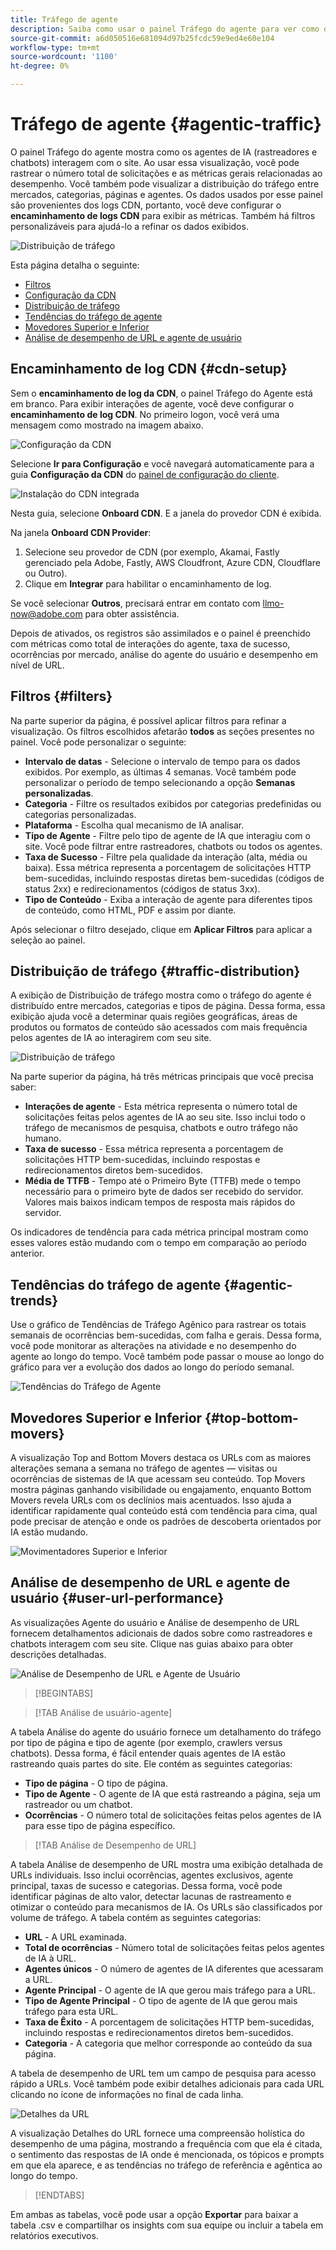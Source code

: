 ```yaml
---
title: Tráfego de agente
description: Saiba como usar o painel Tráfego do agente para ver como os agentes de IA interagem com seu site.
source-git-commit: a6d050516e681094d97b25fcdc59e9ed4e60e104
workflow-type: tm+mt
source-wordcount: '1100'
ht-degree: 0%

---
```



# Tráfego de agente {#agentic-traffic}

O painel Tráfego do agente mostra como os agentes de IA (rastreadores e chatbots) interagem com o site. Ao usar essa visualização, você pode rastrear o número total de solicitações e as métricas gerais relacionadas ao desempenho. Você também pode visualizar a distribuição do tráfego entre mercados, categorias, páginas e agentes. Os dados usados por esse painel são provenientes dos logs CDN, portanto, você deve configurar o **encaminhamento de logs CDN** para exibir as métricas. Também há filtros personalizáveis para ajudá-lo a refinar os dados exibidos.

![Distribuição de tráfego](/help/dashboards/assets/ag-main.png)

Esta página detalha o seguinte:

* [Filtros](#filters)
* [Configuração da CDN](#cdn-setup)
* [Distribuição de tráfego](#traffic-distribution)
* [Tendências do tráfego de agente](#agentic-trends)
* [Movedores Superior e Inferior](#top-bottom-movers)
* [Análise de desempenho de URL e agente de usuário](#user-url-performance)

## Encaminhamento de log CDN {#cdn-setup}

Sem o **encaminhamento de log da CDN**, o painel Tráfego do Agente está em branco. Para exibir interações de agente, você deve configurar o **encaminhamento de log CDN**.  No primeiro logon, você verá uma mensagem como mostrado na imagem abaixo.

![Configuração da CDN](/help/dashboards/assets/ag-log-forward1.png)

Selecione **Ir para Configuração** e você navegará automaticamente para a guia **Configuração da CDN** do [painel de configuração do cliente](/help/dashboards/customer-configuration.md).

![Instalação do CDN integrada](/help/dashboards/assets/ag-log-forward2.png)

Nesta guia, selecione **Onboard CDN**. E a janela do provedor CDN é exibida.

<!-- [CDN Provider](/help/dashboards/assets/ag-log-forward3.png)-->
Na janela **Onboard CDN Provider**:

1. Selecione seu provedor de CDN (por exemplo, Akamai, Fastly gerenciado pela Adobe, Fastly, AWS Cloudfront, Azure CDN, Cloudflare ou Outro).
2. Clique em **Integrar** para habilitar o encaminhamento de log.

Se você selecionar **Outros**, precisará entrar em contato com llmo-now@adobe.com para obter assistência.

Depois de ativados, os registros são assimilados e o painel é preenchido com métricas como total de interações do agente, taxa de sucesso, ocorrências por mercado, análise do agente do usuário e desempenho em nível de URL.

## Filtros {#filters}

Na parte superior da página, é possível aplicar filtros para refinar a visualização. Os filtros escolhidos afetarão **todos** as seções presentes no painel. Você pode personalizar o seguinte:

* **Intervalo de datas** - Selecione o intervalo de tempo para os dados exibidos. Por exemplo, as últimas 4 semanas. Você também pode personalizar o período de tempo selecionando a opção **Semanas personalizadas**.
* **Categoria** - Filtre os resultados exibidos por categorias predefinidas ou categorias personalizadas.
* **Plataforma** - Escolha qual mecanismo de IA analisar.
* **Tipo de Agente** - Filtre pelo tipo de agente de IA que interagiu com o site. Você pode filtrar entre rastreadores, chatbots ou todos os agentes.
* **Taxa de Sucesso** - Filtre pela qualidade da interação (alta, média ou baixa). Essa métrica representa a porcentagem de solicitações HTTP bem-sucedidas, incluindo respostas diretas bem-sucedidas (códigos de status 2xx) e redirecionamentos (códigos de status 3xx).
* **Tipo de Conteúdo** - Exiba a interação de agente para diferentes tipos de conteúdo, como HTML, PDF e assim por diante.

Após selecionar o filtro desejado, clique em **Aplicar Filtros** para aplicar a seleção ao painel.

## Distribuição de tráfego {#traffic-distribution}

A exibição de Distribuição de tráfego mostra como o tráfego do agente é distribuído entre mercados, categorias e tipos de página. Dessa forma, essa exibição ajuda você a determinar quais regiões geográficas, áreas de produtos ou formatos de conteúdo são acessados com mais frequência pelos agentes de IA ao interagirem com seu site.

![Distribuição de tráfego](/help/dashboards/assets/ag-main.png)

Na parte superior da página, há três métricas principais que você precisa saber:

* **Interações de agente** - Esta métrica representa o número total de solicitações feitas pelos agentes de IA ao seu site. Isso inclui todo o tráfego de mecanismos de pesquisa, chatbots e outro tráfego não humano.
* **Taxa de sucesso** - Essa métrica representa a porcentagem de solicitações HTTP bem-sucedidas, incluindo respostas e redirecionamentos diretos bem-sucedidos.
* **Média de TTFB** - Tempo até o Primeiro Byte (TTFB) mede o tempo necessário para o primeiro byte de dados ser recebido do servidor. Valores mais baixos indicam tempos de resposta mais rápidos do servidor.

Os indicadores de tendência para cada métrica principal mostram como esses valores estão mudando com o tempo em comparação ao período anterior.

## Tendências do tráfego de agente {#agentic-trends}

Use o gráfico de Tendências de Tráfego Agênico para rastrear os totais semanais de ocorrências bem-sucedidas, com falha e gerais. Dessa forma, você pode monitorar as alterações na atividade e no desempenho do agente ao longo do tempo. Você também pode passar o mouse ao longo do gráfico para ver a evolução dos dados ao longo do período semanal.

![Tendências do Tráfego de Agente](/help/dashboards/assets/ag-trends.png)

## Movedores Superior e Inferior {#top-bottom-movers}

A visualização Top and Bottom Movers destaca os URLs com as maiores alterações semana a semana no tráfego de agentes — visitas ou ocorrências de sistemas de IA que acessam seu conteúdo. Top Movers mostra páginas ganhando visibilidade ou engajamento, enquanto Bottom Movers revela URLs com os declínios mais acentuados. Isso ajuda a identificar rapidamente qual conteúdo está com tendência para cima, qual pode precisar de atenção e onde os padrões de descoberta orientados por IA estão mudando.

![Movimentadores Superior e Inferior](/help/dashboards/assets/movers.png)

## Análise de desempenho de URL e agente de usuário {#user-url-performance}

As visualizações Agente do usuário e Análise de desempenho de URL fornecem detalhamentos adicionais de dados sobre como rastreadores e chatbots interagem com seu site. Clique nas guias abaixo para obter descrições detalhadas.

![Análise de Desempenho de URL e Agente de Usuário](/help/dashboards/assets/user-agent.png)

>[!BEGINTABS]

>[!TAB Análise de usuário-agente]

A tabela Análise do agente do usuário fornece um detalhamento do tráfego por tipo de página e tipo de agente (por exemplo, crawlers versus chatbots). Dessa forma, é fácil entender quais agentes de IA estão rastreando quais partes do site. Ele contém as seguintes categorias:

* **Tipo de página** - O tipo de página.
* **Tipo de Agente** - O agente de IA que está rastreando a página, seja um rastreador ou um chatbot.
* **Ocorrências** - O número total de solicitações feitas pelos agentes de IA para esse tipo de página específico.

>[!TAB Análise de Desempenho de URL]

A tabela Análise de desempenho de URL mostra uma exibição detalhada de URLs individuais. Isso inclui ocorrências, agentes exclusivos, agente principal, taxas de sucesso e categorias. Dessa forma, você pode identificar páginas de alto valor, detectar lacunas de rastreamento e otimizar o conteúdo para mecanismos de IA. Os URLs são classificados por volume de tráfego. A tabela contém as seguintes categorias:

* **URL** - A URL examinada.
* **Total de ocorrências** - Número total de solicitações feitas pelos agentes de IA à URL.
* **Agentes únicos** - O número de agentes de IA diferentes que acessaram a URL.
* **Agente Principal** - O agente de IA que gerou mais tráfego para a URL.
* **Tipo de Agente Principal** - O tipo de agente de IA que gerou mais tráfego para esta URL.
* **Taxa de Êxito** - A porcentagem de solicitações HTTP bem-sucedidas, incluindo respostas e redirecionamentos diretos bem-sucedidos.
* **Categoria** - A categoria que melhor corresponde ao conteúdo da sua página.

A tabela de desempenho de URL tem um campo de pesquisa para acesso rápido a URLs. Você também pode exibir detalhes adicionais para cada URL clicando no ícone de informações no final de cada linha.

![Detalhes da URL](/help/dashboards/assets/details.png)

A visualização Detalhes do URL fornece uma compreensão holística do desempenho de uma página, mostrando a frequência com que ela é citada, o sentimento das respostas de IA onde é mencionada, os tópicos e prompts em que ela aparece, e as tendências no tráfego de referência e agêntica ao longo do tempo.

>[!ENDTABS]

Em ambas as tabelas, você pode usar a opção **Exportar** para baixar a tabela .csv e compartilhar os insights com sua equipe ou incluir a tabela em relatórios executivos.
